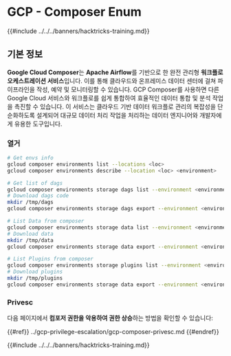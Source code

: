# GCP - Composer Enum

{{#include ../../../banners/hacktricks-training.md}}

## 기본 정보

**Google Cloud Composer**는 **Apache Airflow**를 기반으로 한 완전 관리형 **워크플로 오케스트레이션 서비스**입니다. 이를 통해 클라우드와 온프레미스 데이터 센터에 걸쳐 파이프라인을 작성, 예약 및 모니터링할 수 있습니다. GCP Composer를 사용하면 다른 Google Cloud 서비스와 워크플로를 쉽게 통합하여 효율적인 데이터 통합 및 분석 작업을 촉진할 수 있습니다. 이 서비스는 클라우드 기반 데이터 워크플로 관리의 복잡성을 단순화하도록 설계되어 대규모 데이터 처리 작업을 처리하는 데이터 엔지니어와 개발자에게 유용한 도구입니다.

### 열거
```bash
# Get envs info
gcloud composer environments list --locations <loc>
gcloud composer environments describe --location <loc> <environment>

# Get list of dags
gcloud composer environments storage dags list --environment <environment> --location <loc>
# Download dags code
mkdir /tmp/dags
gcloud composer environments storage dags export --environment <environment> --location <loc> --destination /tmp/dags

# List Data from composer
gcloud composer environments storage data list --environment <environment> --location <loc>
# Download data
mkdir /tmp/data
gcloud composer environments storage data export --environment <environment> --location <loc> --destination /tmp/data

# List Plugins from composer
gcloud composer environments storage plugins list --environment <environment> --location <loc>
# Download plugins
mkdir /tmp/plugins
gcloud composer environments storage data export --environment <environment> --location <loc> --destination /tmp/plugins
```
### Privesc

다음 페이지에서 **컴포저 권한을 악용하여 권한 상승**하는 방법을 확인할 수 있습니다:

{{#ref}}
../gcp-privilege-escalation/gcp-composer-privesc.md
{{#endref}}

{{#include ../../../banners/hacktricks-training.md}}
